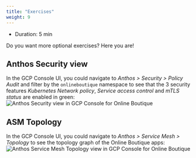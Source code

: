```yaml
---
title: "Exercises"
weight: 9
---
```

- Duration: 5 min

Do you want more optional exercises? Here you are!

## Anthos Security view

In the GCP Console UI, you could navigate to _Anthos > Security > Policy Audit_ and filter by the `onlineboutique` namespace to see that the 3 security features _Kubernetes Network policy_, _Service access control_ and _mTLS status_ are enabled in green:
![Anthos Security view in GCP Console for Online Boutique](/images/onlineboutique-anthos-security-view.png)

## ASM Topology

In the GCP Console UI, you could navigate to _Anthos > Service Mesh > Topology_ to see the topology graph of the Online Boutique apps:
![Anthos Service Mesh Topology view in GCP Console for Online Boutique](/images/onlineboutique-service-mesh-topology.png)